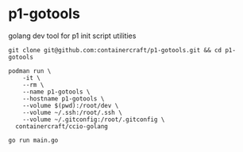 # p1-gotools
golang dev tool for p1 init script utilities
```
git clone git@github.com:containercraft/p1-gotools.git && cd p1-gotools    
```
```
podman run \
    -it \
    --rm \
    --name p1-gotools \
    --hostname p1-gotools \
    --volume $(pwd):/root/dev \
    --volume ~/.ssh:/root/.ssh \
    --volume ~/.gitconfig:/root/.gitconfig \
  containercraft/ccio-golang 
```
```
go run main.go
```
